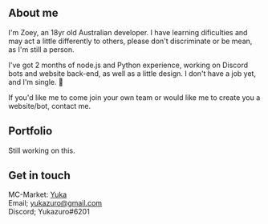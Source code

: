 ## About me
I'm Zoey, an 18yr old Australian developer. I have learning dificulties and may act a little differently to others, please don't discriminate or be mean, as I'm still a person.  

I've got 2 months of node.js and Python experience, working on Discord bots and website back-end, as well as a little design. I don't have a job yet, and I'm single. 👀  

If you'd like me to come join your own team or would like me to create you a website/bot, contact me.

## Portfolio
Still working on this.

## Get in touch
MC-Market: [Yuka](https://www.mc-market.org/members/155324/)  
Email; [yukazuro@gmail.com](mailto:yukazuro@gmail.com)  
Discord; Yukazuro#6201  
